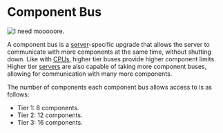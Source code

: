 # Component Bus

![I need mooooore.](oredict:oc:componentBus1)

A component bus is a [server](server1.md)-specific upgrade that allows the server to communicate with more components at the same time, without shutting down. Like with [CPUs](cpu1.md), higher tier buses provide higher component limits. Higher tier [servers](server1.md) are also capable of taking more component buses, allowing for communication with many more components. 

The number of components each component bus allows access to is as follows:
- Tier 1: 8 components.
- Tier 2: 12 components.
- Tier 3: 16 components. 
